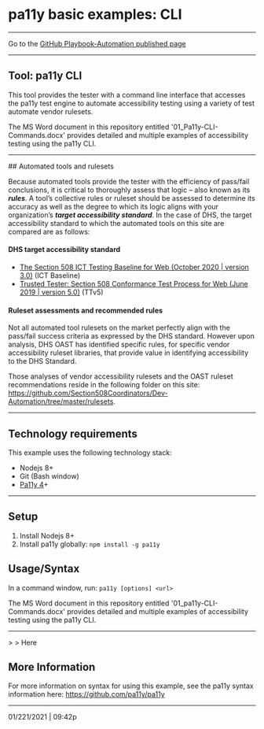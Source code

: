 # pa11y basic examples: CLI

<hr>

Go to the [GitHub Playbook-Automation published page](https://section508coordinators.github.io/Dev-Automation/)

<hr>

## Tool: pa11y CLI

This tool provides the tester with a command line interface that accesses the pa11y test engine to automate accessibility testing using a variety of test automate vendor rulesets.

The MS Word document in this repository entitled '01_Pa11y-CLI-Commands.docx' provides detailed and multiple examples of accessibility testing using the pa11y CLI.

<hr>
## Automated tools and rulesets

Because automated tools provide the tester with the efficiency of pass/fail conclusions, it is critical to thoroughly assess that logic – also known as its ***rules***. A tool’s collective rules or ruleset should be assessed to determine its accuracy as well as the degree to which its logic aligns with your organization’s ***target accessibility standard***. In the case of DHS, the target accessibility standard to which the automated tools on this site are compared are as follows:

#### DHS target accessibility standard

- [The Section 508 ICT Testing Baseline for Web (October 2020 | version 3.0)](https://section508coordinators.github.io/ICTTestingBaseline/) (ICT Baseline)
- [Trusted Tester: Section 508 Conformance Test Process for Web (June 2019 | version 5.0)](https://section508coordinators.github.io/TrustedTester/) (TTv5)

#### Ruleset assessments and recommended rules

Not all automated tool rulesets on the market perfectly align with the pass/fail success criteria as expressed by the DHS standard. However upon analysis, DHS OAST has identified specific rules, for specific vendor accessibility ruleset libraries, that provide value in identifying accessibility to the DHS Standard.

Those analyses of vendor accessibility rulesets and the OAST ruleset recommendations reside in the following folder on this site: https://github.com/Section508Coordinators/Dev-Automation/tree/master/rulesets.

<hr>

## Technology requirements


This example uses the following technology stack:

- Nodejs 8+
- Git (Bash window)
- [Pa11y 4](https://github.com/pa11y/pa11y/tree/4.x)+

<hr>

## Setup

1. Install Nodejs 8+
2. Install pa11y globally: `npm install -g pa11y`

## Usage/Syntax

In a command window, run: `pa11y [options] <url>`

The MS Word document in this repository entitled '01_pa11y-CLI-Commands.docx' provides detailed and multiple examples of accessibility testing using the pa11y CLI.

<hr>
> > Here









## More Information

For more information on syntax for using this example, see the pa11y syntax information here: https://github.com/pa11y/pa11y

<hr>

01/221/2021 | 09:42p

